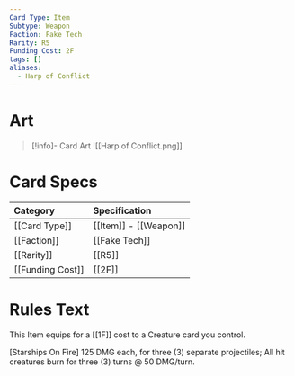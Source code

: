 ```yaml
---
Card Type: Item
Subtype: Weapon
Faction: Fake Tech
Rarity: R5
Funding Cost: 2F
tags: []
aliases:
  - Harp of Conflict
---
```

# Art

> [!info]- Card Art
> ![[Harp of Conflict.png]]

# Card Specs

| Category | Specification| 
| :--- | :--- |
| [[Card Type]] | [[Item]] - [[Weapon]] |  
| [[Faction]] | [[Fake Tech]] |  
| [[Rarity]] | [[R5]] |  
| [[Funding Cost]] | [[2F]] |  

# Rules Text  

This Item equips for a [[1F]] cost to a Creature card you control.  

[Starships On Fire] 125 DMG each, for three (3) separate projectiles;
All hit creatures burn for three (3) turns @ 50 DMG/turn.  

